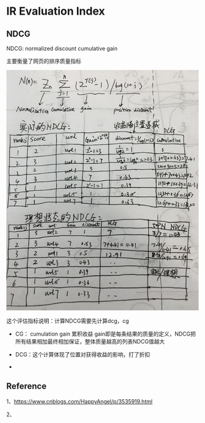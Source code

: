 # IR Evaluation Index 

## NDCG

NDCG: normalized discount cumulative gain

主要衡量了网页的排序质量指标


![](/assets/2_IR_evalation_index.png)


这个评估指标说明：计算NDCG需要先计算dcg，cg

* CG： cumulation gain  累积收益
    gain即是每条结果的质量的定义，NDCG把所有结果相加最终相加保证，整体质量越高的列表NDCG值越大
* DCG：这个计算体现了位置对获得收益的影响，打了折扣

* 


## Reference

1、https://www.cnblogs.com/HappyAngel/p/3535919.html

2、